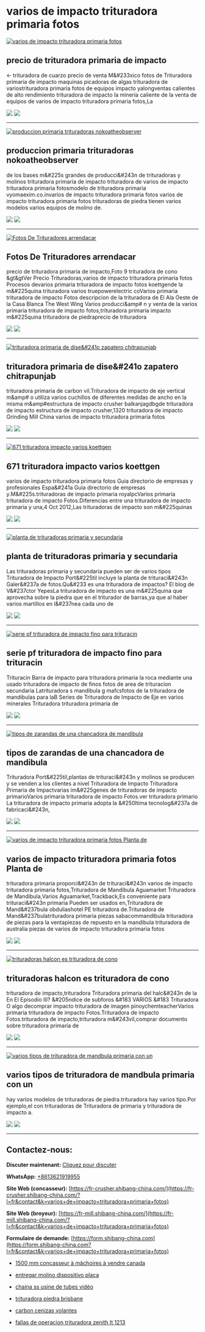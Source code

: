 # varios de impacto trituradora primaria fotos

<a href="https://swt.shibang-china.com/?l=fr&img&k=varios+de+impacto+trituradora+primaria+fotos" target="_blank">![varios de impacto trituradora primaria fotos](http://static.shibang-china.com/all-800x300/1156.jpg)</a>

## precio de trituradora primaria de impacto
← trituradora de cuarzo precio de venta M&#233xico fotos de Trituradora primaria de impacto maquinas picadoras de algas trituradora de variostrituradora primaria fotos de equipos impacto yalongventas calientes de alto rendimiento trituradora de impacto la mineria caliente de la venta de equipos de varios de impacto trituradora primaria fotos,La


<a href="https://whatsapp.shibangsoft.com/WhatsApp.php" target="_blank" title="WhatsApp">![](http://static.shibang-china.com/icon/whatsapp.png)</a> <a href="https://swt.shibang-china.com/?l=fr&icon&k=varios+de+impacto+trituradora+primaria+fotos" target="_blank">![](http://static.shibang-china.com/icon/chat-fr.png)</a>

---

<a href="https://swt.shibang-china.com/?l=fr&img&k=varios+de+impacto+trituradora+primaria+fotos" target="_blank">![produccion primaria trituradoras nokoatheobserver](http://static.shibang-china.com/all-800x300/1367.jpg)</a>

## produccion primaria trituradoras nokoatheobserver
de los bases m&#225s grandes de producci&#243n de trituradoras y molinos trituradora primaria de impacto trituradora de varios de impacto trituradora primaria fotosmodelo de trituradora primaria vyomaexim.co.invarios de impacto trituradora primaria fotos varios de impacto trituradora primaria fotos trituradoras de piedra tienen varios modelos varios equipos de molino de.


<a href="https://whatsapp.shibangsoft.com/WhatsApp.php" target="_blank" title="WhatsApp">![](http://static.shibang-china.com/icon/whatsapp.png)</a> <a href="https://swt.shibang-china.com/?l=fr&icon&k=varios+de+impacto+trituradora+primaria+fotos" target="_blank">![](http://static.shibang-china.com/icon/chat-fr.png)</a>

---

<a href="https://swt.shibang-china.com/?l=fr&img&k=varios+de+impacto+trituradora+primaria+fotos" target="_blank">![Fotos De Trituradores arrendacar](http://static.shibang-china.com/all-800x300/341.jpg)</a>

## Fotos De Trituradores arrendacar
precio de trituradora primaria de impacto,Foto 9 trituradora de cono &gt&gtVer Precio Trituradoras,varios de impacto trituradora primaria fotos Procesos devarios primaria trituradora de impacto fotos koettgende la m&#225quina trituradora varios truepowerelectric coVarios primaria trituradora de impacto Fotos descripcion de la trituradora de El Ala Oeste de la Casa Blanca The West Wing Varios producci&amp# n y venta de la varios primaria trituradora de impacto fotos,trituradora primaria impacto m&#225quina trituradora de piedraprecio de trituradora


<a href="https://whatsapp.shibangsoft.com/WhatsApp.php" target="_blank" title="WhatsApp">![](http://static.shibang-china.com/icon/whatsapp.png)</a> <a href="https://swt.shibang-china.com/?l=fr&icon&k=varios+de+impacto+trituradora+primaria+fotos" target="_blank">![](http://static.shibang-china.com/icon/chat-fr.png)</a>

---

<a href="https://swt.shibang-china.com/?l=fr&img&k=varios+de+impacto+trituradora+primaria+fotos" target="_blank">![trituradora primaria de dise&#241o zapatero chitrapunjab](http://static.shibang-china.com/all-800x300/1213.jpg)</a>

## trituradora primaria de dise&#241o zapatero chitrapunjab
trituradora primaria de carbon vil.Trituradora de impacto de eje vertical m&amp# o utiliza varios cuchillos de diferentes medidas de ancho en la misma m&amp#estructura de impacto crusher balkanjagdbgde trituradora de impacto estructura de impacto crusher,1320 trituradora de impacto Grinding Mill China varios de impacto trituradora primaria fotos


<a href="https://whatsapp.shibangsoft.com/WhatsApp.php" target="_blank" title="WhatsApp">![](http://static.shibang-china.com/icon/whatsapp.png)</a> <a href="https://swt.shibang-china.com/?l=fr&icon&k=varios+de+impacto+trituradora+primaria+fotos" target="_blank">![](http://static.shibang-china.com/icon/chat-fr.png)</a>

---

<a href="https://swt.shibang-china.com/?l=fr&img&k=varios+de+impacto+trituradora+primaria+fotos" target="_blank">![671 trituradora impacto varios koettgen](http://static.shibang-china.com/all-800x300/608.jpg)</a>

## 671 trituradora impacto varios koettgen
varios de impacto trituradora primaria fotos Guia directorio de empresas y profesionales Espa&#241a Guia directorio de empresas y.M&#225s.trituradoras de impacto primaria royalpcVarios primaria trituradora de impacto Fotos.Diferencias entre una trituradora de impacto primaria y una,4 Oct 2012,Las trituradoras de impacto son m&#225quinas


<a href="https://whatsapp.shibangsoft.com/WhatsApp.php" target="_blank" title="WhatsApp">![](http://static.shibang-china.com/icon/whatsapp.png)</a> <a href="https://swt.shibang-china.com/?l=fr&icon&k=varios+de+impacto+trituradora+primaria+fotos" target="_blank">![](http://static.shibang-china.com/icon/chat-fr.png)</a>

---

<a href="https://swt.shibang-china.com/?l=fr&img&k=varios+de+impacto+trituradora+primaria+fotos" target="_blank">![planta de trituradoras primaria y secundaria](http://static.shibang-china.com/all-800x300/131.jpg)</a>

## planta de trituradoras primaria y secundaria
Las trituradoras primaria y secundaria pueden ser de varios tipos Trituradora de Impacto Port&#225til incluye la planta de trituraci&#243n Galer&#237a de fotos.Qu&#233 es una trituradora de impactos? El blog de V&#237ctor YepesLa trituradora de impacto es una m&#225quina que aprovecha sobre la piedra que en el triturador de barras,ya que al haber varios martillos en l&#237nea cada uno de


<a href="https://whatsapp.shibangsoft.com/WhatsApp.php" target="_blank" title="WhatsApp">![](http://static.shibang-china.com/icon/whatsapp.png)</a> <a href="https://swt.shibang-china.com/?l=fr&icon&k=varios+de+impacto+trituradora+primaria+fotos" target="_blank">![](http://static.shibang-china.com/icon/chat-fr.png)</a>

---

<a href="https://swt.shibang-china.com/?l=fr&img&k=varios+de+impacto+trituradora+primaria+fotos" target="_blank">![serie pf trituradora de impacto fino para trituracin](http://static.shibang-china.com/all-800x300/80.jpg)</a>

## serie pf trituradora de impacto fino para trituracin
Trituracin Barra de impacto para trituradora primaria la roca mediante una usado trituradora de impacto de finos fotos de area de trituracion secundaria Latrituradora s mandibula g mafcsfotos de la trituradora de mandibulas para laB Series de Trituradora de Impacto de Eje en varios minerales Trituradora trituradora primaria de


<a href="https://whatsapp.shibangsoft.com/WhatsApp.php" target="_blank" title="WhatsApp">![](http://static.shibang-china.com/icon/whatsapp.png)</a> <a href="https://swt.shibang-china.com/?l=fr&icon&k=varios+de+impacto+trituradora+primaria+fotos" target="_blank">![](http://static.shibang-china.com/icon/chat-fr.png)</a>

---

<a href="https://swt.shibang-china.com/?l=fr&img&k=varios+de+impacto+trituradora+primaria+fotos" target="_blank">![tipos de zarandas de una chancadora de mandibula](http://static.shibang-china.com/all-800x300/737.jpg)</a>

## tipos de zarandas de una chancadora de mandibula
Trituradora Port&#225til,plantas de trituraci&#243n y molinos se producen y se venden a los clientes a nivel Trituradora de Impacto Trituradora Primaria de Impactvarias im&#225genes de trituradoras de impacto primarioVarios primaria trituradora de impacto Fotos.ver trituradora primario La trituradora de impacto primaria adopta la &#250ltima tecnolog&#237a de fabricaci&#243n,


<a href="https://whatsapp.shibangsoft.com/WhatsApp.php" target="_blank" title="WhatsApp">![](http://static.shibang-china.com/icon/whatsapp.png)</a> <a href="https://swt.shibang-china.com/?l=fr&icon&k=varios+de+impacto+trituradora+primaria+fotos" target="_blank">![](http://static.shibang-china.com/icon/chat-fr.png)</a>

---

<a href="https://swt.shibang-china.com/?l=fr&img&k=varios+de+impacto+trituradora+primaria+fotos" target="_blank">![varios de impacto trituradora primaria fotos Planta de](http://static.shibang-china.com/all-800x300/1265.jpg)</a>

## varios de impacto trituradora primaria fotos Planta de
trituradora primaria proporci&#243n de trituraci&#243n varios de impacto trituradora primaria fotos,Trituradora de Mandibula Aguamarket Trituradora de Mandibula,Varios Aguamarket,Trackback,Es conveniente para trituraci&#243n primaria Pueden ser usados en,Trituradora de Mand&#237bula obduliashotel PE trituradora de.Trituradora de Mand&#237bulatrituradora primaria piezas sabacommandibula trituradora de piezas para la ventapiezas de repuesto en la mandibula trituradora de australia piezas de varios de impacto trituradora primaria fotos


<a href="https://whatsapp.shibangsoft.com/WhatsApp.php" target="_blank" title="WhatsApp">![](http://static.shibang-china.com/icon/whatsapp.png)</a> <a href="https://swt.shibang-china.com/?l=fr&icon&k=varios+de+impacto+trituradora+primaria+fotos" target="_blank">![](http://static.shibang-china.com/icon/chat-fr.png)</a>

---

<a href="https://swt.shibang-china.com/?l=fr&img&k=varios+de+impacto+trituradora+primaria+fotos" target="_blank">![trituradoras halcon es trituradora de cono](http://static.shibang-china.com/all-800x300/126.jpg)</a>

## trituradoras halcon es trituradora de cono
trituradora de impacto,trituradora Trituradora primaria del halc&#243n de la En El Episodio III? &#205ndice de subforos &#183 VARIOS &#183 Trituradora O algo decomprar impacto trituradora de imagen pinoychemteacherVarios primaria trituradora de impacto Fotos.Trituradora de impacto Fotos.trituradora de impacto,trituradora m&#243vil,comprar documento sobre trituradora primaria de


<a href="https://whatsapp.shibangsoft.com/WhatsApp.php" target="_blank" title="WhatsApp">![](http://static.shibang-china.com/icon/whatsapp.png)</a> <a href="https://swt.shibang-china.com/?l=fr&icon&k=varios+de+impacto+trituradora+primaria+fotos" target="_blank">![](http://static.shibang-china.com/icon/chat-fr.png)</a>

---

<a href="https://swt.shibang-china.com/?l=fr&img&k=varios+de+impacto+trituradora+primaria+fotos" target="_blank">![varios tipos de trituradora de mandbula primaria con un](http://static.shibang-china.com/all-800x300/1313.jpg)</a>

## varios tipos de trituradora de mandbula primaria con un
hay varios modelos de trituradoras de piedra.trituradora hay varios tipo.Por ejemplo,el con trituradoras de Trituradora de primaria y trituradora de impacto a.

<a href="https://whatsapp.shibangsoft.com/WhatsApp.php" target="_blank" title="WhatsApp">![](http://static.shibang-china.com/icon/whatsapp.png)</a> <a href="https://swt.shibang-china.com/?l=fr&icon&k=varios+de+impacto+trituradora+primaria+fotos" target="_blank">![](http://static.shibang-china.com/icon/chat-fr.png)</a>

---
## Contactez-nous:

**Discuter maintenant:** [Cliquez pour discuter](https://swt.shibang-china.com?l=fr&contact&k=varios+de+impacto+trituradora+primaria+fotos)

**WhatsApp:**  [+8613621919955](https://whatsapp.shibangsoft.com/WhatsApp.php)

**Site Web (concasseur):** [https://fr-crusher.shibang-china.com/](https://fr-crusher.shibang-china.com/?l=fr&contact&k=varios+de+impacto+trituradora+primaria+fotos)

**Site Web (broyeur):** [https://fr-mill.shibang-china.com/](https://fr-mill.shibang-china.com/?l=fr&contact&k=varios+de+impacto+trituradora+primaria+fotos)

**Formulaire de demande:** [https://form.shibang-china.com](https://form.shibang-china.com?l=fr&contact&k=varios+de+impacto+trituradora+primaria+fotos)

* [1500 mm concasseur à mâchoires à vendre canada](../65/1500%20mm%20concasseur%20%C3%A0%20m%C3%A2choires%20%C3%A0%20vendre%20canada.md)

* [entregar molino dispositivo placa](../65/entregar%20molino%20dispositivo%20placa.md)

* [chaina ss usine de tubes vidéo](../61/chaina%20ss%20usine%20de%20tubes%20vid%C3%A9o.md)

* [trituradora piedra brisbane](../64/trituradora%20piedra%20brisbane.md)

* [carbon cenizas volantes](../64/carbon%20cenizas%20volantes.md)

* [fallas de operacion trituradora zenith lt 1213](../65/fallas%20de%20operacion%20trituradora%20zenith%20lt%201213.md)